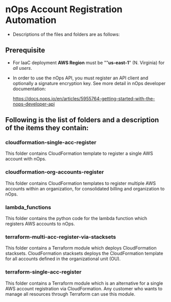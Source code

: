 
# nOps Account Registration Automation
- Descriptions of the files and folders are as follows:

## Prerequisite
 * For IaaC deployment **AWS Region** must be ""**us-east-1**" (N. Virginia) for _all users_.
 * In order to use the nOps API, you must register an API client and optionally a signature encryption key. See more detail in nOps developer documentation:

     https://docs.nops.io/en/articles/5955764-getting-started-with-the-nops-developer-api


## Following is the list of folders and a description of the items they contain:

### cloudformation-single-acc-register
This folder contains CloudFormation template to register a single AWS account with nOps.

### cloudformation-org-accounts-register
This folder contains CloudFormation templates to register multiple AWS accounts within an organization, for consolidated billing and organization to nOps.

### lambda_functions
This folder contains the python code for the lambda function which registers AWS accounts to nOps.

### terraform-multi-acc-register-via-stacksets
This folder contains a Terraform module which deploys CloudFormation stacksets.
CloudFormation stacksets deploys the CloudFormation template for all accounts defined in the organizational unit (OU).

### terraform-single-acc-register
This folder contains a Terraform module which is an alternative for a single AWS account registration via CloudFormation.
Any customer who wants to manage all resources through Terraform can use this module.
